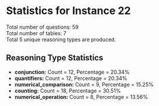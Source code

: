 # Statistics for Instance 22<br/>
Total number of questions: 59<br/>
Total number of tables: 7<br/>
Total 5 unique reasoning types are produced.<br/>
## Reasoning Type Statistics<br/>
- **conjunction:** Count = 12, Percentage = 20.34%<br/>
- **quantifiers:** Count = 12, Percentage = 20.34%<br/>
- **numerical_comparison:** Count = 9, Percentage = 15.25%<br/>
- **counting:** Count = 18, Percentage = 30.51%<br/>
- **numerical_operation:** Count = 8, Percentage = 13.56%<br/>
